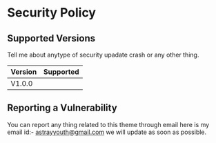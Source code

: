 # Security Policy

## Supported Versions

Tell me about anytype of security upadate crash or any other thing.

| Version | Supported          |
| ------- | ------------------ |
| V1.0.0  |                    |

## Reporting a Vulnerability

You can report any thing related to this theme through email here is my email id:- astrayyouth@gmail.com
we will update as soon as possible.
